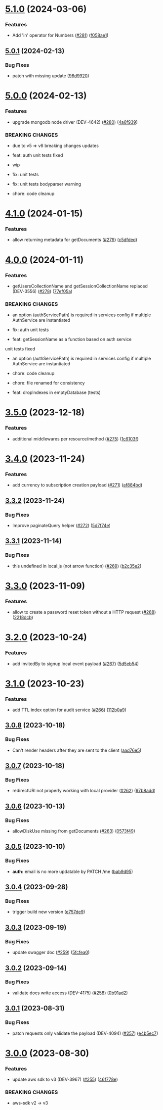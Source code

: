 # [5.1.0](https://github.com/campsi/campsi-mono/compare/v5.0.1...v5.1.0) (2024-03-06)


### Features

* Add 'in' operator for Numbers ([#281](https://github.com/campsi/campsi-mono/issues/281)) ([f058ae1](https://github.com/campsi/campsi-mono/commit/f058ae15f261746bf4e24c698dab77b36f252e96))

## [5.0.1](https://github.com/campsi/campsi-mono/compare/v5.0.0...v5.0.1) (2024-02-13)


### Bug Fixes

* patch with missing update ([96d9920](https://github.com/campsi/campsi-mono/commit/96d992088abfed140f8b13d02dde560471b09b04))

# [5.0.0](https://github.com/campsi/campsi-mono/compare/v4.1.0...v5.0.0) (2024-02-13)


### Features

* upgrade mongodb node driver (DEV-4642) ([#280](https://github.com/campsi/campsi-mono/issues/280)) ([4a6f939](https://github.com/campsi/campsi-mono/commit/4a6f93902ac0033008271da540b5d30b03e362d9))


### BREAKING CHANGES

* due to v5 => v6 breaking changes updates

* feat: auth unit tests fixed

* wip

* fix: unit tests

* fix: unit tests bodyparser warning

* chore: code cleanup

# [4.1.0](https://github.com/campsi/campsi-mono/compare/v4.0.0...v4.1.0) (2024-01-15)


### Features

* allow returning metadata for getDocuments ([#279](https://github.com/campsi/campsi-mono/issues/279)) ([c5dfded](https://github.com/campsi/campsi-mono/commit/c5dfded97ea90bab665ef06f6e0c834cf254e135))

# [4.0.0](https://github.com/campsi/campsi-mono/compare/v3.5.0...v4.0.0) (2024-01-11)


### Features

* getUsersCollectionName and getSessionCollectionName replaced (DEV-3556) ([#278](https://github.com/campsi/campsi-mono/issues/278)) ([77ef05a](https://github.com/campsi/campsi-mono/commit/77ef05ab8875f506791fc73d13e43d0ad335c30b))


### BREAKING CHANGES

* an option (authServicePath) is required in services config if multiple AuthService are instantiated

* fix: auth unit tests

* feat: getSessionName as a function based on auth service

unit tests fixed
* an option (authServicePath) is required in services config if multiple AuthService are instantiated

* chore: code cleanup

* chore: file renamed for consistency

* feat: dropIndexes in emptyDatabase (tests)

# [3.5.0](https://github.com/campsi/campsi-mono/compare/v3.4.0...v3.5.0) (2023-12-18)


### Features

* additional middlewares per resource/method ([#275](https://github.com/campsi/campsi-mono/issues/275)) ([1c6103f](https://github.com/campsi/campsi-mono/commit/1c6103fce41cfb116fba8c6ed73105281dd61583))

# [3.4.0](https://github.com/campsi/campsi-mono/compare/v3.3.2...v3.4.0) (2023-11-24)


### Features

* add currency to subscription creation payload ([#271](https://github.com/campsi/campsi-mono/issues/271)) ([af884bd](https://github.com/campsi/campsi-mono/commit/af884bd6dcb45d344da7fc4ff28c8ad0383c4806))

## [3.3.2](https://github.com/campsi/campsi-mono/compare/v3.3.1...v3.3.2) (2023-11-24)


### Bug Fixes

* Improve paginateQuery helper ([#272](https://github.com/campsi/campsi-mono/issues/272)) ([5d7f74e](https://github.com/campsi/campsi-mono/commit/5d7f74e13a99f11c173c751c842a9d897ddbb163))

## [3.3.1](https://github.com/campsi/campsi-mono/compare/v3.3.0...v3.3.1) (2023-11-14)


### Bug Fixes

* this undefined in local.js (not arrow function) ([#269](https://github.com/campsi/campsi-mono/issues/269)) ([b2c35e2](https://github.com/campsi/campsi-mono/commit/b2c35e217d493cbaacef5839868d35bcad2fcbc9))

# [3.3.0](https://github.com/campsi/campsi-mono/compare/v3.2.0...v3.3.0) (2023-11-09)


### Features

* allow to create a password reset token without a HTTP request ([#268](https://github.com/campsi/campsi-mono/issues/268)) ([2218dcb](https://github.com/campsi/campsi-mono/commit/2218dcb4c820bcbedda331186a1f2df6df54a61d))

# [3.2.0](https://github.com/campsi/campsi-mono/compare/v3.1.0...v3.2.0) (2023-10-24)


### Features

* add invitedBy to signup local event payload ([#267](https://github.com/campsi/campsi-mono/issues/267)) ([5d5eb54](https://github.com/campsi/campsi-mono/commit/5d5eb5461f5b22ccbe5f0bc85ef353f3e971a34d))

# [3.1.0](https://github.com/campsi/campsi-mono/compare/v3.0.8...v3.1.0) (2023-10-23)


### Features

* add TTL index option for audit service ([#266](https://github.com/campsi/campsi-mono/issues/266)) ([112b0a9](https://github.com/campsi/campsi-mono/commit/112b0a99966690de03f632ffe1942510a8376150))

## [3.0.8](https://github.com/campsi/campsi-mono/compare/v3.0.7...v3.0.8) (2023-10-18)


### Bug Fixes

* Can't render headers after they are sent to the client ([aad76e5](https://github.com/campsi/campsi-mono/commit/aad76e560ef87cc6db6776281b026a9739a21f62))

## [3.0.7](https://github.com/campsi/campsi-mono/compare/v3.0.6...v3.0.7) (2023-10-18)


### Bug Fixes

* redirectURI not properly working with local provider ([#262](https://github.com/campsi/campsi-mono/issues/262)) ([97b8add](https://github.com/campsi/campsi-mono/commit/97b8add07cc17ae3079aee82b5e21cecfaad4b3a))

## [3.0.6](https://github.com/campsi/campsi-mono/compare/v3.0.5...v3.0.6) (2023-10-13)


### Bug Fixes

* allowDiskUse missing from getDocuments ([#263](https://github.com/campsi/campsi-mono/issues/263)) ([0573f49](https://github.com/campsi/campsi-mono/commit/0573f494c2fb2bcfcc2c1d3489b883ae5baf3d0d))

## [3.0.5](https://github.com/campsi/campsi-mono/compare/v3.0.4...v3.0.5) (2023-10-10)


### Bug Fixes

* **auth:** email is no more updatable by PATCH /me ([bab9d95](https://github.com/campsi/campsi-mono/commit/bab9d95752afeb8189907e3bd64aa7ca30922aaf))

## [3.0.4](https://github.com/campsi/campsi-mono/compare/v3.0.3...v3.0.4) (2023-09-28)


### Bug Fixes

* trigger build new version ([e757de9](https://github.com/campsi/campsi-mono/commit/e757de99c20561d26ae651a63a0c46d2769bd868))

## [3.0.3](https://github.com/campsi/campsi-mono/compare/v3.0.2...v3.0.3) (2023-09-19)


### Bug Fixes

* update swagger doc ([#259](https://github.com/campsi/campsi-mono/issues/259)) ([5fcfea0](https://github.com/campsi/campsi-mono/commit/5fcfea0336461d89694c97a27937078fa199ccd7))

## [3.0.2](https://github.com/campsi/campsi-mono/compare/v3.0.1...v3.0.2) (2023-09-14)


### Bug Fixes

* validate docs write access (DEV-4175) ([#258](https://github.com/campsi/campsi-mono/issues/258)) ([0b91ad2](https://github.com/campsi/campsi-mono/commit/0b91ad268b370a1583de50e6ac22f7135309f01c))

## [3.0.1](https://github.com/campsi/campsi-mono/compare/v3.0.0...v3.0.1) (2023-08-31)


### Bug Fixes

* patch requests only validate the payload (DEV-4094) ([#257](https://github.com/campsi/campsi-mono/issues/257)) ([e4b5ec7](https://github.com/campsi/campsi-mono/commit/e4b5ec7b6558f1c5ba7bfa5106a5f00da0267509))

# [3.0.0](https://github.com/campsi/campsi-mono/compare/v2.24.1...v3.0.0) (2023-08-30)


### Features

* update aws sdk to v3 (DEV-3967) ([#255](https://github.com/campsi/campsi-mono/issues/255)) ([46f778e](https://github.com/campsi/campsi-mono/commit/46f778e7949743cee7e1d75d17410c2ed3d667d2))


### BREAKING CHANGES

* aws-sdk v2 -> v3
